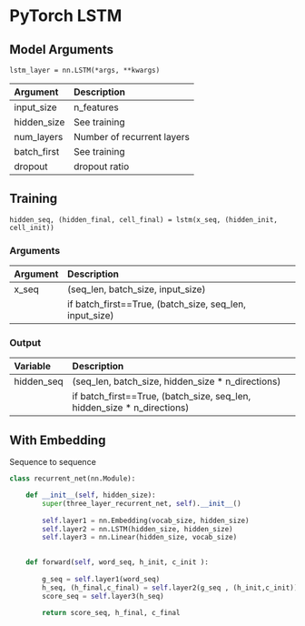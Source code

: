 # PyTorch LSTM

## Model Arguments

`lstm_layer = nn.LSTM(*args, **kwargs)`

| Argument | Description |
| :--- | :--- |
| input\_size | n\_features |
| hidden\_size | See training |
| num\_layers | Number of recurrent layers |
| batch\_first | See training |
| dropout | dropout ratio |

## Training

`hidden_seq, (hidden_final, cell_final) = lstm(x_seq, (hidden_init, cell_init))` 

### Arguments

| Argument | Description |
| :--- | :--- |
| x\_seq | \(seq\_len, batch\_size, input\_size\) |
|   | if batch\_first==True, \(batch\_size, seq\_len, input\_size\) |

### Output

| Variable | Description |
| :--- | :--- |
| hidden\_seq | \(seq\_len, batch\_size, hidden\_size \* n\_directions\) |
|   | if batch\_first==True, \(batch\_size, seq\_len, hidden\_size \* n\_directions\) |

## With Embedding

Sequence to sequence

```python
class recurrent_net(nn.Module):

    def __init__(self, hidden_size):
        super(three_layer_recurrent_net, self).__init__()
        
        self.layer1 = nn.Embedding(vocab_size, hidden_size)
        self.layer2 = nn.LSTM(hidden_size, hidden_size)
        self.layer3 = nn.Linear(hidden_size, vocab_size)

        
    def forward(self, word_seq, h_init, c_init ):
        
        g_seq = self.layer1(word_seq)  
        h_seq, (h_final,c_final) = self.layer2(g_seq , (h_init,c_init))      
        score_seq = self.layer3(h_seq)
        
        return score_seq, h_final, c_final
```

